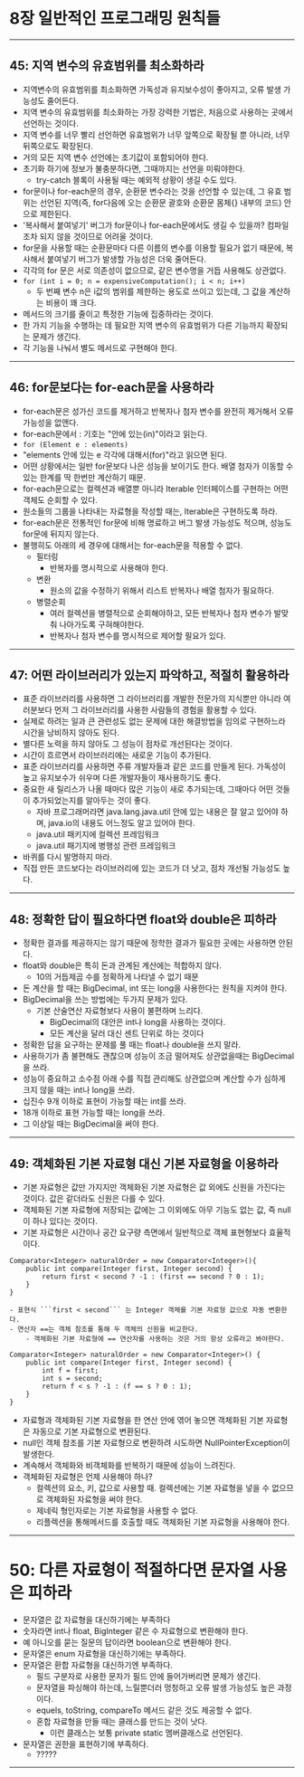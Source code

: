 # 8장 일반적인 프로그래밍 원칙들
---
## 45: 지역 변수의 유효범위를 최소화하라
- 지역변수의 유효범위를 최소화하면 가독성과 유지보수성이 좋아지고, 오류 발생 가능성도 줄어든다.
- 지역 변수의 유효범위를 최소화하는 가장 강력한 기법은, 처음으로 사용하는 곳에서 선언하는 것이다.
- 지역 변수를 너무 빨리 선언하면 유효범위가 너무 앞쪽으로 확장될 뿐 아니라, 너무 뒤쪽으로도 확장된다.
- 거의 모든 지역 변수 선언에는 초기값이 포함되어야 한다.
- 초기화 하기에 정보가 불충분하다면, 그때까지는 선언을 미뤄야한다.
    - try-catch 블록이 사용될 때는 예외적 상황이 생길 수도 있다.
- for문이나 for-each문의 경우, 순환문 변수라는 것을 선언할 수 있는데, 그 유효 범위는 선언된 지역(즉, for다음에 오는 순환문 괄호와 순환문 몸체\{\} 내부의 코드) 안으로 제한된다.
- '복사해서 붙여넣기' 버그가 for문이나 for-each문에서도 생길 수 있을까? 컴파일 조차 되지 않을 것이므로 어려울 것이다.
- for문을 사용할 때는 순환문마다 다른 이름의 변수를 이용할 필요가 없기 때문에, 복사해서 붙여넣기 버그가 발생할 가능성은 더욱 줄어든다.
- 각각의 for 문은 서로 의존성이 없으므로, 같은 변수명을 거듭 사용해도 상관없다.
- ```for (int i = 0; n = expensiveComputation(); i < n; i++)```
    - 두 번째 변수 n은 i값의 범위를 제한하는 용도로 쓰이고 있는데, 그 값을 계산하는 비용이 꽤 크다.
- 메서드의 크기를 줄이고 특정한 기능에 집중하라는 것이다.
- 한 가지 기능을 수행하는 데 필요한 지역 변수의 유효범위가 다른 기능까지 확장되는 문제가 생긴다.
- 각 기능을 나눠서 별도 메서드로 구현해야 한다.

---

## 46: for문보다는 for-each문을 사용하라
- for-each문은 성가신 코드를 제거하고 반복자나 첨자 변수를 완전히 제거해서 오류 가능성을 없앤다.
- for-each문에서 : 기호는 "안에 있는(in)"이라고 읽는다.
- ```for (Element e : elements)```
- "elements 안에 있는 e 각각에 대해서(for)"라고 읽으면 된다.
- 어떤 상황에서는 일반 for문보다 나은 성능을 보이기도 한다. 배열 첨자가 이동할 수 있는 한계를 딱 한번만 계산하기 때문.
- for-each문으로는 컬렉션과 배열뿐 아니라 Iterable 인터페이스를 구현하는 어떤 객체도 순회할 수 있다.
- 원소들의 그룹을 나타내는 자료형을 작성할 때는, Iterable은 구현하도록 하라.
- for-each문은 전통적인 for문에 비해 명료하고 버그 발생 가능성도 적으며, 성능도 for문에 뒤지지 않는다.
- 불행히도 아래의 세 경우에 대해서는 for-each문을 적용할 수 없다.
    - 필터링
        - 반복자를 명시적으로 사용해야 한다.
    - 변환
        - 원소의 값을 수정하기 위해서 리스트 반복자나 배열 첨자가 필요하다.
    - 병렬순회
        - 여러 컬렉션을 병렬적으로 순회해야하고, 모든 반복자나 첨자 변수가 발맞춰 나아가도록 구혀해야한다.
        - 반복자나 첨자 변수를 명시적으로 제어할 필요가 있다.

---

## 47: 어떤 라이브러리가 있는지 파악하고, 적절히 활용하라
- 표준 라이브러리를 사용하면 그 라이브러리를 개발한 전문가의 지식뿐만 아니라 여러분보다 먼저 그 라이브러리를 사용한 사람들의 경험을 활용할 수 있다.
- 실제로 하려는 일과 큰 관련성도 없는 문제에 대한 해결방법을 임의로 구현하느라 시간을 낭비하지 않아도 된다.
- 별다른 노력을 하지 않아도 그 성능이 점차로 개선된다는 것이다.
- 시간이 흐르면서 라이브러리에는 새로운 기능이 추가된다.
- 표준 라이브러리를 사용하면 주류 개발자들과 같은 코드를 만들게 된다. 가독성이 높고 유지보수가 쉬우며 다른 개발자들이 재사용하기도 좋다.
- 중요한 새 릴리스가 나올 때마다 많은 기능이 새로 추가되는데, 그때마다 어떤 것들이 추가되었는지를 알아두는 것이 좋다.
    - 자바 프로그래머라면 java.lang.java.util 안에 있는 내용은 잘 알고 있어야 하며, java.io의 내용도 어느정도 알고 있어야 한다.
    - java.util 패키지에 컬렉션 프레임워크
    - java.util 패기지에 병행성 관련 프레임워크
- 바퀴를 다시 발명하지 마라.
- 직접 만든 코드보다는 라이브러리에 있는 코드가 더 낫고, 점차 개선될 가능성도 높다.

---

## 48: 정확한 답이 필요하다면 float와 double은 피하라
- 정확한 결과를 제공하지는 않기 때문에 정학한 결과가 필요한 곳에는 사용하면 안된다.
- float와 double은 특히 돈과 관계된 계산에는 적합하지 않다.
    - 10의 거듭제곱 수를 정확하게 나타낼 수 없기 때문
- 돈 계산을 할 때는 BigDecimal, int 또는 long을 사용한다는 원칙을 지켜야 한다.
- BigDecimal을 쓰는 방법에는 두가지 문제가 있다.
    - 기본 산술연산 자료형보다 사용이 불편하며 느리다.
        - BigDecimal의 대안은 int나 long을 사용하는 것이다.
        - 모든 계산을 달러 대신 센트 단위로 하는 것이다
- 정확한 답을 요구하는 문제를 풀 때는 float나 double을 쓰지 말라.
- 사용하기가 좀 불편해도 괜찮으며 성능이 조금 떨어져도 상관없을때는 BigDecimal을 쓰라.
- 성능이 중요하고 소수점 아래 수를 직접 관리해도 상관없으며 계산할 수가 심하게 크지 않을 때는 int나 long을 쓰라.
- 십진수 9개 이하로 표현이 가능할 때는 int를 쓰라.
- 18개 이하로 표현 가능할 때는 long을 쓰라.
- 그 이상일 때는 BigDecimal을 써야 한다.

---

## 49: 객체화된 기본 자료형 대신 기본 자료형을 이용하라
- 기본 자료형은 값만 가지지만 객체화된 기본 자료형은 값 외에도 신원을 가진다는 것이다. 값은 같더라도 신원은 다를 수 있다.
- 객체화된 기본 자료형에 저장되는 값에는 그 이외에도 아무 기능도 없는 값, 즉 null이 하나 있다는 것이다.
- 기본 자료형은 시간이나 공간 요구량 측면에서 일반적으로 객체 표현형보다 효율적이다.
```
Comparator<Integer> naturalOrder = new Comparator<Integer>(){
    public int compare(Integer first, Integer second) {
        return first < second ? -1 : (first == second ? 0 : 1);
    }
}
```

    - 표현식 ```first < second``` 는 Integer 객체를 기본 자료형 값으로 자동 변환한다.
    - 연산자 ==는 객체 참조를 통해 두 객체의 신원을 비교한다.
        - 객체화된 기본 자료형에 == 연산자를 사용하는 것은 거의 항상 오류라고 봐야한다.
        
```
Comparator<Integer> naturalOrder = new Comparator<Integer>() {
    public int compare(Integer first, Integer second) {
        int f = first;
        int s = second;
        return f < s ? -1 : (f == s ? 0 : 1);
    }
}
```
- 자료형과 객체화된 기본 자료형을 한 연산 안에 엮어 놓으면 객체화된 기본 자료형은 자동으로 기본 자료형으로 변환된다.
- null인 객체 참조를 기본 자료형으로 변환하려 시도하면 NullPointerException이 발생한다.
- 계속해서 객체화와 비객체화를 반복하기 때문에 성능이 느려진다.
- 객체화된 자료형은 언제 사용해야 하나?
    - 컬렉션의 요소, 키, 값으로 사용할 때. 컬렉션에는 기본 자료형을 넣을 수 없으므로 객체화된 자료형을 써야 한다.
    - 제네릭 형인자로는 기본 자료형을 사용할 수 없다.
    - 리플렉션을 통해메서드를 호출할 때도 객체화된 기본 자료형을 사용해야 한다.

---

# 50: 다른 자료형이 적절하다면 문자열 사용은 피하라
- 문자열은 값 자료형을 대신하기에는 부족하다
- 숫자라면 int나 float, BigInteger 같은 수 자료형으로 변환해야 한다.
- 예 아니오를 묻는 질문의 답이라면 boolean으로 변환해야 한다.
- 문자열은 enum 자료형을 대신하기에는 부족하다.
- 문자열은 환합 자료형을 대신하기엔 부족하다.
    - 필드 구분자로 사용한 문자가 필드 안에 들어가버리면 문제가 생긴다.
    - 문자열을 파싱해야 하는데, 느릴뿐더러 멍청하고 오류 발생 가능성도 높은 과정이다.
    - equels, toString, compareTo 메서드 같은 것도 제공할 수 없다.
    - 혼합 자료형을 만들 때는 클래스를 만드는 것이 낫다.
        - 이런 클래스는 보통 private static 멤버클래스로 선언된다.
- 문자열은 권한을 표현하기에 부족하다.
    - ?????

---
